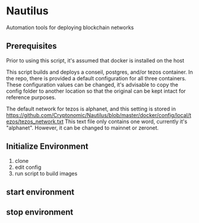 # Nautilus

Automation tools for deploying blockchain networks

## Prerequisites
Prior to using this script, it's assumed that docker is installed on the host 

This script builds and deploys a conseil, postgres, and/or tezos container.  In the repo, there is provided a default configuration for all three containers.  These configuration values can be changed, it's advisable to copy the config folder to another location so that the original can be kept intact for reference purposes.  

The default network for tezos is alphanet, and this setting is stored in https://github.com/Cryptonomic/Nautilus/blob/master/docker/config/local/tezos/tezos_network.txt This text file only contains one word, currently it's "alphanet".  However, it can be changed to mainnet or zeronet.  

## Initialize Environment
1. clone
2. edit config
3. run script to build images

## start environment
## stop environment




